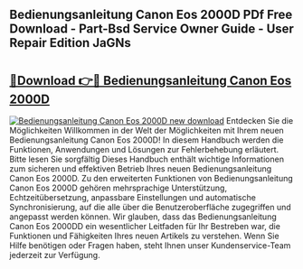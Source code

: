 ## Bedienungsanleitung Canon Eos 2000D PDf Free Download - Part-Bsd Service Owner Guide - User Repair Edition JaGNs

# <h2><a href="http://df4b358.blite.top/?on=Bedienungsanleitung+Canon+Eos+2000D">🔗Download 👉🔴 Bedienungsanleitung Canon Eos 2000D</a></h2>

[![Bedienungsanleitung Canon Eos 2000D new download](https://i.imgur.com/lujVjoI.png)](http://df4b358.blite.top/?on=Bedienungsanleitung+Canon+Eos+2000D)
Entdecken Sie die Möglichkeiten Willkommen in der Welt der Möglichkeiten mit Ihrem neuen Bedienungsanleitung Canon Eos 2000D! In diesem Handbuch werden die Funktionen, Anwendungen und Lösungen zur Fehlerbehebung erläutert. Bitte lesen Sie sorgfältig Dieses Handbuch enthält wichtige Informationen zum sicheren und effektiven Betrieb Ihres neuen Bedienungsanleitung Canon Eos 2000D. Zu den erweiterten Funktionen von Bedienungsanleitung Canon Eos 2000D gehören mehrsprachige Unterstützung, Echtzeitübersetzung, anpassbare Einstellungen und automatische Synchronisierung, auf die alle über die Benutzeroberfläche zugegriffen und angepasst werden können. Wir glauben, dass das Bedienungsanleitung Canon Eos 2000DD ein wesentlicher Leitfaden für Ihr Bestreben war, die Funktionen und Fähigkeiten Ihres neuen Artikels zu verstehen. Wenn Sie Hilfe benötigen oder Fragen haben, steht Ihnen unser Kundenservice-Team jederzeit zur Verfügung.
